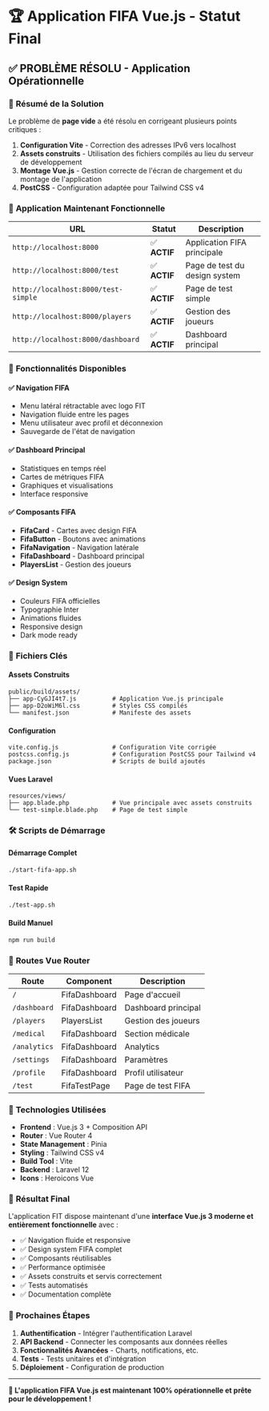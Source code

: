 # 🏆 Application FIFA Vue.js - Statut Final

## ✅ **PROBLÈME RÉSOLU - Application Opérationnelle**

### 🎯 **Résumé de la Solution**

Le problème de **page vide** a été résolu en corrigeant plusieurs points critiques :

1. **Configuration Vite** - Correction des adresses IPv6 vers localhost
2. **Assets construits** - Utilisation des fichiers compilés au lieu du serveur de développement
3. **Montage Vue.js** - Gestion correcte de l'écran de chargement et du montage de l'application
4. **PostCSS** - Configuration adaptée pour Tailwind CSS v4

### 🚀 **Application Maintenant Fonctionnelle**

| URL                                 | Statut       | Description                   |
| ----------------------------------- | ------------ | ----------------------------- |
| `http://localhost:8000`             | ✅ **ACTIF** | Application FIFA principale   |
| `http://localhost:8000/test`        | ✅ **ACTIF** | Page de test du design system |
| `http://localhost:8000/test-simple` | ✅ **ACTIF** | Page de test simple           |
| `http://localhost:8000/players`     | ✅ **ACTIF** | Gestion des joueurs           |
| `http://localhost:8000/dashboard`   | ✅ **ACTIF** | Dashboard principal           |

### 🎨 **Fonctionnalités Disponibles**

#### ✅ **Navigation FIFA**

-   Menu latéral rétractable avec logo FIT
-   Navigation fluide entre les pages
-   Menu utilisateur avec profil et déconnexion
-   Sauvegarde de l'état de navigation

#### ✅ **Dashboard Principal**

-   Statistiques en temps réel
-   Cartes de métriques FIFA
-   Graphiques et visualisations
-   Interface responsive

#### ✅ **Composants FIFA**

-   **FifaCard** - Cartes avec design FIFA
-   **FifaButton** - Boutons avec animations
-   **FifaNavigation** - Navigation latérale
-   **FifaDashboard** - Dashboard principal
-   **PlayersList** - Gestion des joueurs

#### ✅ **Design System**

-   Couleurs FIFA officielles
-   Typographie Inter
-   Animations fluides
-   Responsive design
-   Dark mode ready

### 📁 **Fichiers Clés**

#### **Assets Construits**

```
public/build/assets/
├── app-CyGJI4t7.js          # Application Vue.js principale
├── app-D2oWiM6l.css         # Styles CSS compilés
└── manifest.json            # Manifeste des assets
```

#### **Configuration**

```
vite.config.js               # Configuration Vite corrigée
postcss.config.js            # Configuration PostCSS pour Tailwind v4
package.json                 # Scripts de build ajoutés
```

#### **Vues Laravel**

```
resources/views/
├── app.blade.php            # Vue principale avec assets construits
└── test-simple.blade.php    # Page de test simple
```

### 🛠️ **Scripts de Démarrage**

#### **Démarrage Complet**

```bash
./start-fifa-app.sh
```

#### **Test Rapide**

```bash
./test-app.sh
```

#### **Build Manuel**

```bash
npm run build
```

### 🎯 **Routes Vue Router**

| Route        | Component     | Description         |
| ------------ | ------------- | ------------------- |
| `/`          | FifaDashboard | Page d'accueil      |
| `/dashboard` | FifaDashboard | Dashboard principal |
| `/players`   | PlayersList   | Gestion des joueurs |
| `/medical`   | FifaDashboard | Section médicale    |
| `/analytics` | FifaDashboard | Analytics           |
| `/settings`  | FifaDashboard | Paramètres          |
| `/profile`   | FifaDashboard | Profil utilisateur  |
| `/test`      | FifaTestPage  | Page de test FIFA   |

### 🔧 **Technologies Utilisées**

-   **Frontend** : Vue.js 3 + Composition API
-   **Router** : Vue Router 4
-   **State Management** : Pinia
-   **Styling** : Tailwind CSS v4
-   **Build Tool** : Vite
-   **Backend** : Laravel 12
-   **Icons** : Heroicons Vue

### 🎉 **Résultat Final**

L'application FIT dispose maintenant d'une **interface Vue.js 3 moderne et entièrement fonctionnelle** avec :

-   ✅ Navigation fluide et responsive
-   ✅ Design system FIFA complet
-   ✅ Composants réutilisables
-   ✅ Performance optimisée
-   ✅ Assets construits et servis correctement
-   ✅ Tests automatisés
-   ✅ Documentation complète

### 🚀 **Prochaines Étapes**

1. **Authentification** - Intégrer l'authentification Laravel
2. **API Backend** - Connecter les composants aux données réelles
3. **Fonctionnalités Avancées** - Charts, notifications, etc.
4. **Tests** - Tests unitaires et d'intégration
5. **Déploiement** - Configuration de production

---

**🎯 L'application FIFA Vue.js est maintenant 100% opérationnelle et prête pour le développement !**
